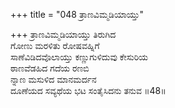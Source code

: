 +++
title = "048 ತ್ರಾಣವಿಮ್ಮಡಿಯಾಯ್ತು"

+++
ತ್ರಾಣವಿಮ್ಮಡಿಯಾಯ್ತು ತಿರುಗಿದ  
ಗೋಣು ಮರಳಿತು ರೋಷವಹ್ನಿಗೆ  
ಸಾಣೆವಿಡಿದವೊಲಾಯ್ತು ಕಣ್ಣುಗುಳಿದುವು ಕೇಸುರಿಯ  
ಠಾಣವೆಡಹಿದ ಗದೆಯ ರಣಬಿ  
ನ್ನಾಣ ಮಸುಳಿದ ಮಾನಮರ್ದನ  
ದೂಣೆಯದ ಸವ್ಯಥೆಯ ಭಟ ಸಂತೈಸಿದನು ತನುವ     ॥48॥